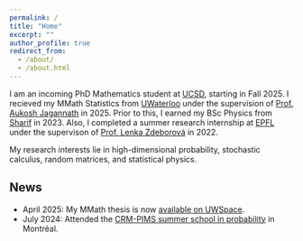 ```yaml
---
permalink: /
title: "Home"
excerpt: ""
author_profile: true
redirect_from: 
  - /about/
  - /about.html
---
```


I am an incoming PhD Mathematics student at [UCSD](https://ucsd.edu/), starting in Fall 2025. I recieved my MMath Statistics from [UWaterloo](https://uwaterloo.ca/) under the supervision of [Prof. Aukosh Jagannath](https://aukosh.github.io/) in 2025. Prior to this, I earned my BSc Physics from [Sharif](https://en.sharif.ir/) in 2023. Also, I completed a summer research internship at [EPFL](https://www.epfl.ch/en/) under the supervison of [Prof. Lenka Zdeborová](https://people.epfl.ch/lenka.zdeborova/?lang=en) in 2022.  

My research interests lie in high-dimensional probability, stochastic calculus, random matrices, and statistical physics. 

## News
- April 2025: My MMath thesis is now [available on UWSpace](https://hdl.handle.net/10012/21642).
- July 2024: Attended the [CRM-PIMS summer school in probability](https://personal.math.ubc.ca/~angel/ssprob24/) in Montréal.
